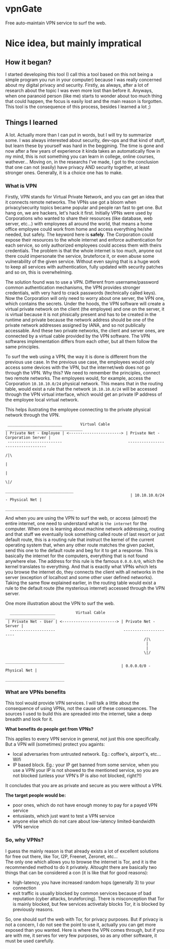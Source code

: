 # vpnGate
Free auto-maintain VPN service to surf the web.

# Nice idea, but mainly impratical
## How it began?
I started developing this tool (I call this a tool based on this not being a simple program you run in your computer) because I was really concerned about my digital privacy and security. Firstly, as always, after a lot of research about the topic I was even more lost than before it. Anyways, when one paranoid person (like me) starts to wonder about too much thing that could happen, the focus is easily lost and the main reason is forgotten. This tool is the consequence of this process, besides I learned a lot ;)

## Things I learned
A lot. Actually more than I can put in words, but I will try to summarize some. 
I was always interested about security, dev-ops and that kind of stuff, but learn these by yourself was hard in the beggining. The time is gone and now after a few years of experience it kinda takes an automatically flow in my mind, this is not something you can learn in college, online courses, wathever...
Moving on, in the researchs I've made, I got to the conclusion that one can not (easily) have privacy AND security together, at least stronger ones. Generally, it is a choice one has to make.

### What is VPN
Firstly, VPN stands for Virtual Private Network, and you can get an idea that it connects remote networks. The VPNs use got a bloom when privacy/security topics became popular and people ran fast to get one. But hang on, we are hackers, let's hack it first. Initially VPNs were used by Corporations who wanted to share their resources (like database, web server, etc...) with employees all around the world, that means a home office employee could work from home and access everything he/she needed, but safely. The keyword here is __safely__. The Corporation could expose their resources to the whole internet and enforce authentication for each service, so only authorized employees could access them with theirs credentials. The problem is that the whole internet is too much, anyone out there could impersonate the service, bruteforce it, or even abuse some vulnerability of the given service. Without even saying that is a huge work to keep all services with authentication, fully updated with security patches and so on, this is overwhelming. 

The solution found was to use a VPN. Different from username/password common authentication mechanisms, the VPN provides stronger credentials, with very hard to crack passwords (technically called keys). Now the Corporation will only need to worry about one server, the VPN one, which contains the secrets. Under the hoods, the VPN software will create a virtual private network on the client (the employee) and one on the server, it is virtual because it is not phisically present and has to be created in the runtime and private because the network address should be one of the private network addresses assigned by IANA, and so not publically accessable. And these two private networks, the client and server ones, are connected by a virtual cable provided by the VPN software. The VPN softwares implementation differs from each other, but all them follow the same principles.

To surf the web using a VPN, the way it is done is different from the previous use case. In the previous use case, the employees would only access some devices with the VPN, but the internet/web does not go through the VPN. Why this? We need to remember the principles, connect two remote networks. The employees would, for example, access the Corporation `10.10.10.0/24` physical network. This means that in the routing table, would exist a rule that the network `10.10.10.0/24` will be accessed through the VPN virtual interface, which would get an private IP address of the employee local virtual network.

This helps ilustrating the employee connecting to the private physical network through the VPN.

     ________________________        Virtual Cable        __________________________________
    | Private Net - Employee | <-----------------------> | Private Net - Corporation Server |
     ------------------------                             ----------------------------------
                                                                          /|\
                                                                           | 
                                                                           |
                                                                          \|/
                                                            ______________________________
                                                           | 10.10.10.0/24 - Physical Net |
                                                            ______________________________
                                                                      
And when you are using the VPN to surf the web, or access (almost) the entire internet, one need to understand what is `the internet` for the computer. When one is learning about machine network addressing, routing and that stuff we eventually look something called route of last resort or just default route, this is a routing rule that instruct the kernel of the current operating system that, when any other route matches the given packet, send this one to the default route and beg for it to get a response. This is basically the internet for the computers, everything that is not found anywhere else. The address for this rule is the famous `0.0.0.0/0`, which the kernel translates to everything. And that is exactly what VPNs which lets you browse the internet do, they connects the client with all networks in the server (exception of localhost and some other user defined networks). Taking the same flow explained earlier, in the routing table would exist a rule to the default route (the mysterious internet) accessed through the VPN server.

One more illustration about the VPN to surf the web.

      ____________________         Virtual Cable        ______________________
     | Private Net - User | <------------------------> | Private Net - Server |
      --------------------                              ----------------------
                                                                 /|\
                                                                  |
                                                                  |
                                                                 \|/
                                                        __________________________
                                                       | 0.0.0.0/0 - Physical Net |
                                                        __________________________

### What are VPNs benefits
This tool would provide VPN services. I will talk a little about the consequence of using VPNs, not the cause of these consequences. The sources I used to build this are spreaded into the internet, take a deep breadth and look for it. 

**What benefits do people get from VPNs?**

This applies to every VPN service in general, not just this one specifically. But a VPN will (sometimes) protect you againts:
  - local adversaries from untrusted network. Eg.: coffee's, airport's, etc... Wifi
  - IP based block. Eg.: your IP get banned from some service, when you use a VPN your IP is not showed to the mentioned service, so you are not blocked (unless your VPN's IP is also not blocked, right?!)
  
It concludes that you are as private and secure as you were without a VPN.
  
**The target people would be:**
  - poor ones, which do not have enough money to pay for a payed VPN service
  - entusiasts, which just want to test a VPN service
  - anyone else which do not care about low-latency limited-bandwidth VPN service
  
### So, why VPNs?
I guess the mainly reason is that already exists a lot of excellent solutions for free out there, like Tor, I2P, Freenet, Zeronet, etc...   
The only one which allows you to browse the internet is Tor, and it is the recommended method to do it privately. Altought there are basically two things that can be considered a con (it is like that for good reasons):
  - high-latency, you have increased random hops (generally 3) to your connection
  - exit traffic is usually blocked by common services because of bad reputation (cyber attacks, bruteforcing). There is misconception that Tor is mainly blocked, but few services activetaly blocks Tor, it is blocked by previously reasons.

So, one should surf the web with Tor, for privacy purposes. But if privacy is not a concern, I do not see the point to use it, actually you can get more exposed than you wanted. Here is where the VPN comes through, but if you are with me, it serves for very few purposes, so as any other software, it must be used carefully.




